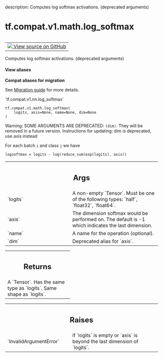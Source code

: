 description: Computes log softmax activations. (deprecated arguments)

<div itemscope itemtype="http://developers.google.com/ReferenceObject">
<meta itemprop="name" content="tf.compat.v1.math.log_softmax" />
<meta itemprop="path" content="Stable" />
</div>

# tf.compat.v1.math.log_softmax

<!-- Insert buttons and diff -->

<table class="tfo-notebook-buttons tfo-api nocontent" align="left">
<td>
  <a target="_blank" href="https://github.com/tensorflow/tensorflow/blob/r2.3/tensorflow/python/ops/nn_ops.py#L3672-L3700">
    <img src="https://www.tensorflow.org/images/GitHub-Mark-32px.png" />
    View source on GitHub
  </a>
</td>
</table>



Computes log softmax activations. (deprecated arguments)

<section class="expandable">
  <h4 class="showalways">View aliases</h4>
  <p>
<b>Compat aliases for migration</b>
<p>See
<a href="https://www.tensorflow.org/guide/migrate">Migration guide</a> for
more details.</p>
<p>`tf.compat.v1.nn.log_softmax`</p>
</p>
</section>

<pre class="devsite-click-to-copy prettyprint lang-py tfo-signature-link">
<code>tf.compat.v1.math.log_softmax(
    logits, axis=None, name=None, dim=None
)
</code></pre>



<!-- Placeholder for "Used in" -->

Warning: SOME ARGUMENTS ARE DEPRECATED: `(dim)`. They will be removed in a future version.
Instructions for updating:
dim is deprecated, use axis instead

For each batch `i` and class `j` we have

    logsoftmax = logits - log(reduce_sum(exp(logits), axis))

<!-- Tabular view -->
 <table class="responsive fixed orange">
<colgroup><col width="214px"><col></colgroup>
<tr><th colspan="2"><h2 class="add-link">Args</h2></th></tr>

<tr>
<td>
`logits`
</td>
<td>
A non-empty `Tensor`. Must be one of the following types: `half`,
`float32`, `float64`.
</td>
</tr><tr>
<td>
`axis`
</td>
<td>
The dimension softmax would be performed on. The default is -1 which
indicates the last dimension.
</td>
</tr><tr>
<td>
`name`
</td>
<td>
A name for the operation (optional).
</td>
</tr><tr>
<td>
`dim`
</td>
<td>
Deprecated alias for `axis`.
</td>
</tr>
</table>



<!-- Tabular view -->
 <table class="responsive fixed orange">
<colgroup><col width="214px"><col></colgroup>
<tr><th colspan="2"><h2 class="add-link">Returns</h2></th></tr>
<tr class="alt">
<td colspan="2">
A `Tensor`. Has the same type as `logits`. Same shape as `logits`.
</td>
</tr>

</table>



<!-- Tabular view -->
 <table class="responsive fixed orange">
<colgroup><col width="214px"><col></colgroup>
<tr><th colspan="2"><h2 class="add-link">Raises</h2></th></tr>

<tr>
<td>
`InvalidArgumentError`
</td>
<td>
if `logits` is empty or `axis` is beyond the last
dimension of `logits`.
</td>
</tr>
</table>

